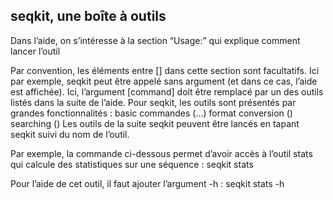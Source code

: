 ## seqkit, une boîte à outils

Dans l’aide, on s’intéresse à la section “Usage:” 
qui explique comment lancer l’outil

Par convention, les éléments entre [] dans cette section sont facultatifs. Ici par exemple, seqkit peut être appelé sans argument (et dans ce cas, l’aide est affichée).
Ici, l’argument [command] doit être remplacé par un des outils listés dans la suite de l’aide. 
Pour seqkit, les outils sont présentés par grandes fonctionnalités :
basic commandes (…)
format conversion ()
searching ()
Les outils de la suite seqkit peuvent être lancés en tapant seqkit suivi du nom de l’outil. 

Par exemple, la commande ci-dessous permet d’avoir accès à l’outil stats qui calcule des statistiques sur une séquence : 
seqkit stats

Pour l’aide de cet outil, il faut ajouter l’argument -h : seqkit stats -h
